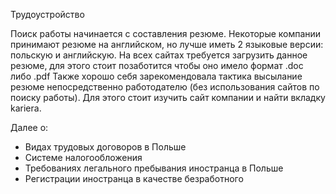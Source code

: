 Трудоустройство

Поиск работы начинается с составления резюме. Некоторые компании принимают резюме на английском, но лучше иметь 2 языковые версии: польскую и английскую.
На всех сайтах требуется загрузить данное резюме, для этого стоит позаботится чтобы оно имело формат .doc либо .pdf 
Также хорошо себя зарекомендовала тактика высылание резюме непосредственно работодателю (без использования сайтов по поиску работы). Для этого стоит изучить сайт компании и найти вкладку kariera.

Далее о:
- Видах трудовых договоров в Польше 
- Системе налогообложения 
- Требованиях легального пребывания иностранца в Польше 
- Регистрации иностранца в качестве безработного